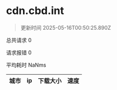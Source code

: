 
  # cdn.cbd.int

  > 更新时间 2025-05-16T00:50:25.890Z
  
  总共请求 0

  请求报错 0

  平均耗时 NaNms

|城市|ip|下载大小|速度|
|-----|----------|---|---|

  